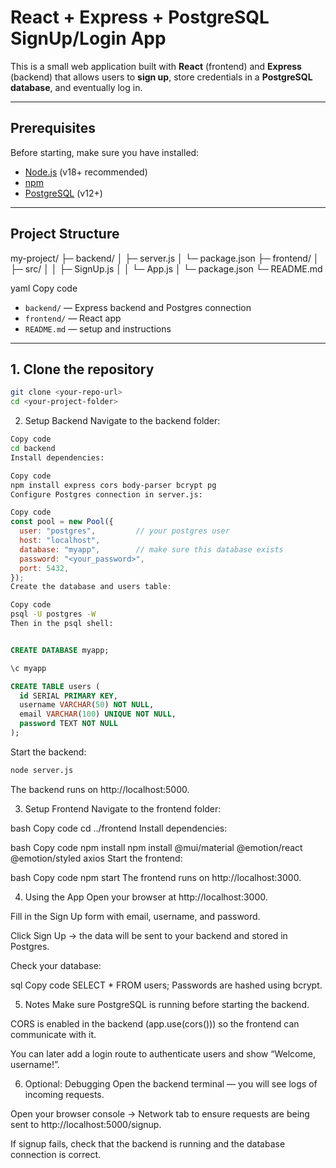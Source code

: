 # React + Express + PostgreSQL SignUp/Login App

This is a small web application built with **React** (frontend) and **Express** (backend) that allows users to **sign up**, store credentials in a **PostgreSQL database**, and eventually log in.

---

## Prerequisites

Before starting, make sure you have installed:

- [Node.js](https://nodejs.org/en/) (v18+ recommended)
- [npm](https://www.npmjs.com/)
- [PostgreSQL](https://www.postgresql.org/) (v12+)

---

## Project Structure

my-project/
├─ backend/
│ ├─ server.js
│ └─ package.json
├─ frontend/
│ ├─ src/
│ │ ├─ SignUp.js
│ │ └─ App.js
│ └─ package.json
└─ README.md

yaml
Copy code

- `backend/` — Express backend and Postgres connection
- `frontend/` — React app
- `README.md` — setup and instructions

---

## 1. Clone the repository

```bash
git clone <your-repo-url>
cd <your-project-folder>
```

2. Setup Backend
Navigate to the backend folder:

```bash
Copy code
cd backend
Install dependencies:
```

```bash
Copy code
npm install express cors body-parser bcrypt pg 
Configure Postgres connection in server.js:
```

```js
Copy code
const pool = new Pool({
  user: "postgres",         // your postgres user
  host: "localhost",
  database: "myapp",        // make sure this database exists
  password: "<your_password>",
  port: 5432,
});
Create the database and users table:
```
```bash
Copy code
psql -U postgres -W
Then in the psql shell:
```
```sql

CREATE DATABASE myapp;

\c myapp

CREATE TABLE users (
  id SERIAL PRIMARY KEY,
  username VARCHAR(50) NOT NULL,
  email VARCHAR(100) UNIQUE NOT NULL,
  password TEXT NOT NULL
);
```

Start the backend:

```bash
node server.js
```
The backend runs on http://localhost:5000.

3. Setup Frontend
Navigate to the frontend folder:

bash
Copy code
cd ../frontend
Install dependencies:

bash
Copy code
npm install
npm install @mui/material @emotion/react @emotion/styled axios
Start the frontend:

bash
Copy code
npm start
The frontend runs on http://localhost:3000.

4. Using the App
Open your browser at http://localhost:3000.

Fill in the Sign Up form with email, username, and password.

Click Sign Up → the data will be sent to your backend and stored in Postgres.

Check your database:

sql
Copy code
SELECT * FROM users;
Passwords are hashed using bcrypt.

5. Notes
Make sure PostgreSQL is running before starting the backend.

CORS is enabled in the backend (app.use(cors())) so the frontend can communicate with it.

You can later add a login route to authenticate users and show “Welcome, username!”.

6. Optional: Debugging
Open the backend terminal — you will see logs of incoming requests.

Open your browser console → Network tab to ensure requests are being sent to http://localhost:5000/signup.

If signup fails, check that the backend is running and the database connection is correct.
